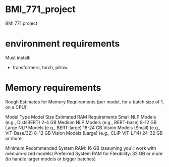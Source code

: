 # BMI_771_project
BMI 771 project

# environment requirements
Must install:
- transformers, torch, pillow

# Memory requirements 
Rough Estimates for Memory Requirements (per model, for a batch size of 1, on a CPU):

Model Type	Model Size	Estimated RAM Requirements
Small NLP Models	(e.g., DistilBERT)	2-4 GB
Medium NLP Models	(e.g., BERT-base)	8-12 GB
Large NLP Models	(e.g., BERT-large)	16-24 GB
Vision Models (Small)	(e.g., ViT-Base/32)	8-12 GB
Vision Models (Large)	(e.g., CLIP-ViT-L/14)	24-32 GB or more

Minimum Recommended System RAM: 16 GB (assuming you'll work with medium-sized models)
Preferred System RAM for Flexibility: 32 GB or more (to handle larger models or bigger batches)
